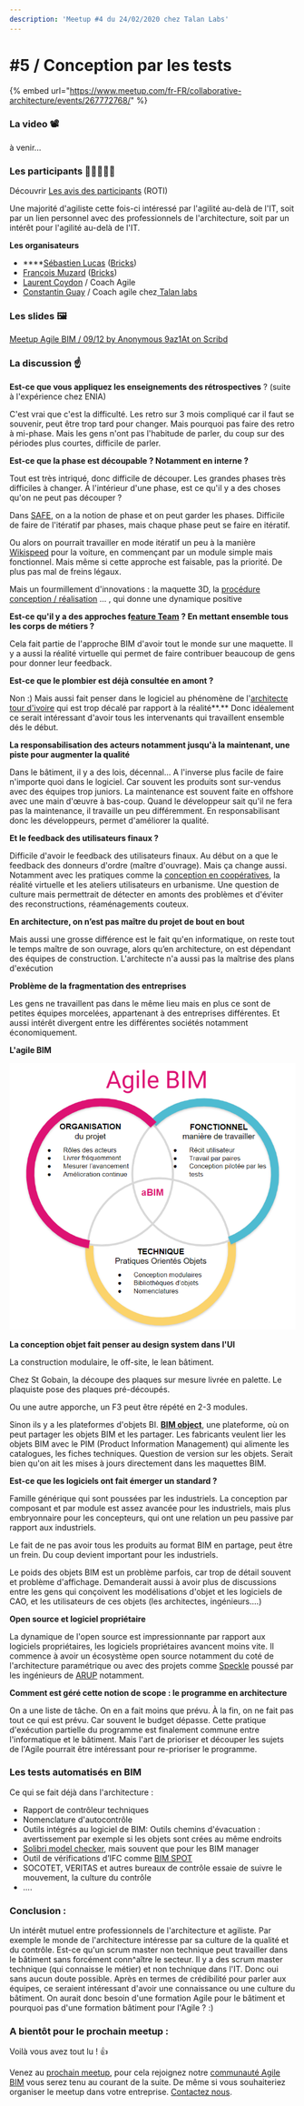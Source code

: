 ```yaml
---
description: 'Meetup #4 du 24/02/2020 chez Talan Labs'
---
```


# \#5 / Conception par les tests

{% embed url="https://www.meetup.com/fr-FR/collaborative-architecture/events/267772768/" %}

### La video 📽️

à venir...

### Les participants 👷‍♀️🙍🙎‍♂️

Découvrir [Les avis des participants](https://roti.express/share-survey/AhHzqFtAcoSZeXat9) \(ROTI\) 

Une majorité d'agiliste cette fois-ci  intéressé par l'agilité au-delà de l'IT, soit par un lien personnel avec des professionnels de l'architecture, soit par un intérêt pour l'agilité au-delà de l'IT. 

**Les organisateurs**

* \*\*\*\*[Sébastien Lucas](https://www.linkedin.com/in/archiref/) \([Bricks](https://www.bricksapp.io/fr/)\)
* [François Muzard](https://www.linkedin.com/in/fran%C3%A7ois-muzard-bim/) \([Bricks](https://www.bricksapp.io/fr/)\) 
* [Laurent Coydon](https://www.linkedin.com/in/lcoydon/) / Coach Agile
* [Constantin Guay](https://app.slack.com/team/UR79ZMQFK) / Coach agile chez[ Talan labs](https://talan.com/)

### Les slides 🖼️

[Meetup Agile BIM / 09/12 by Anonymous 9az1At on Scribd](https://www.scribd.com/document/439024442/Meetup-Agile-BIM-09-12#from_embed)

### **La discussion** ☝️

**Est-ce que vous appliquez les enseignements des rétrospectives** ? \(suite à l'expérience chez ENIA\)

C'est vrai que c'est la difficulté. Les retro sur 3 mois compliqué car il faut se souvenir, peut être trop tard pour changer. Mais pourquoi pas faire des retro à mi-phase. Mais les gens n'ont pas l'habitude de parler, du coup sur des périodes plus courtes, difficile de parler.

**Est-ce que la phase est découpable ? Notamment en interne ?**

Tout est très intriqué, donc difficile de découper. Les grandes phases très difficiles à changer. À l'intérieur d'une phase, est ce qu'il y  a des choses qu'on ne peut pas découper ? 

Dans [SAFE](https://www.scaledagile.com/), on a la notion de phase et on peut garder les phases. Difficile de faire de l'itératif par phases, mais chaque phase peut se faire en itératif.

Ou alors on pourrait travailler en mode itératif un peu à la manière [Wikispeed](http://wikispeed.org/) pour la voiture, en commençant par un module simple mais fonctionnel. Mais même si cette approche est faisable, pas la priorité. De plus pas mal de freins légaux.

Mais un fourmillement d'innovations : la maquette 3D, la [procédure conception / réalisation](https://www.economie.gouv.fr/daj/procedure-conception-realisation) ... , qui donne une dynamique positive 

**Est-ce qu'il y a des approches f**[**eature Team**](https://www.knowledgehut.com/tutorials/scrum-tutorial/feature-teams-vs-component-teams) **? En mettant ensemble tous les corps de métiers ?**

Cela fait partie de l'approche BIM d'avoir tout le monde sur une maquette. Il y a aussi la réalité virtuelle qui permet de faire contribuer beaucoup de gens pour donner leur feedback.

**Est-ce que le plombier est déjà consultée en amont ?** 

Non :\) Mais aussi fait penser dans le logiciel au phénomène de l'[architecte tour d'ivoire](https://youtu.be/jRz1mYIFxlk) qui est trop décalé par rapport à la réalité**.** Donc idéalement ce serait intéressant d'avoir tous les intervenants qui travaillent ensemble dés le début.

**La responsabilisation des acteurs notamment jusqu'à la maintenant, une piste pour augmenter la qualité** 

Dans le bâtiment, il y a des lois, décennal... A l'inverse plus facile de faire n'importe quoi dans le logiciel. Car souvent les produits sont sur-vendus avec des équipes trop juniors. La maintenance est souvent faite en offshore avec une main d'œuvre à bas-coup. Quand le développeur sait qu'il ne fera pas la maintenance, il travaille un peu différemment. En responsabilisant donc les développeurs, permet d'améliorer la qualité.

**Et le feedback des utilisateurs finaux ?** 

Difficile d'avoir le feedback des utilisateurs finaux.  Au début on a que le feedback des donneurs d'ordre \(maître d'ouvrage\). Mais ça change aussi. Notamment avec  les pratiques comme la [conception en coopératives](https://fr.wikipedia.org/wiki/Coop%C3%A9rative_d%27habitation), la réalité virtuelle et les ateliers utilisateurs en urbanisme. Une question de culture mais permettrait de détecter en amonts des problèmes et d'éviter des reconstructions, réaménagements couteux.

**En architecture,  on n’est pas maître du projet de bout en bout**

Mais aussi une grosse différence est le fait qu'en informatique, on reste tout le temps maître de son ouvrage, alors qu’en architecture, on est dépendant des équipes de construction. L'architecte n'a aussi pas la maîtrise des plans d'exécution 

**Problème de la fragmentation des entreprises**

Les gens ne travaillent pas dans le même lieu mais en plus ce sont de petites équipes morcelées, appartenant à des entreprises différentes. Et aussi intérêt divergent entre les différentes sociétés notamment économiquement.

**L'agile BIM** 

![](../../.gitbook/assets/agilebim-schema-20190605-01%20%281%29.png)

**La conception objet fait penser au design system dans l'UI**

 La construction modulaire, le off-site, le lean bâtiment. 

Chez St Gobain, la découpe des plaques sur mesure livrée en palette. Le plaquiste pose des plaques pré-découpés. 

Ou une autre apporche, un F3 peut être répété en 2-3 modules. 

Sinon ils y a les plateformes d'objets BI. [**BIM object**](https://www.bimobject.com/en), une plateforme, où on peut partager les objets BIM et les partager. Les fabricants veulent lier les objets BIM avec le PIM \(Product Information Management\) qui alimente les catalogues, les fiches techniques. Question de version sur les objets. Serait bien qu'on ait les mises à jours directement dans les maquettes BIM.

**Est-ce que les logiciels ont fait émerger un standard ?** 

Famille générique qui sont poussées par les industriels.  La conception par composant et par module est assez avancée pour les industriels, mais plus embryonnaire pour les concepteurs, qui ont une relation un peu passive par rapport aux industriels.

Le fait de ne pas avoir tous les produits au format BIM en partage, peut être un frein. Du coup devient important pour les industriels.

Le poids des objets BIM est un problème parfois, car trop de détail souvent et problème d'affichage. Demanderait aussi à avoir plus de discussions entre les gens qui conçoivent les modélisations d'objet et les logiciels de CAO, et les utilisateurs de ces objets \(les architectes, ingénieurs....\)

**Open source et logiciel propriétaire**

La dynamique de l'open source est impressionnante par rapport aux logiciels propriétaires, les logiciels propriétaires avancent moins vite.  Il commence à avoir un écosystème open source notamment du coté de l'architecture paramétrique ou avec des projets comme [Speckle](https://github.com/speckleworks) poussé par les ingénieurs de [ARUP](https://www.arup.com/) notamment. 

**Comment est géré cette notion de scope : le programme en architecture** 

On a une liste de tâche. On en a fait moins que prévu. À la fin, on ne fait pas tout ce qui est prévu. Car souvent le budget dépasse. Cette pratique d'exécution partielle du programme est finalement commune entre l'informatique et le bâtiment. Mais l'art de prioriser et découper les sujets de l'Agile pourrait être intéressant pour re-prioriser le programme.

### Les tests automatisés en BIM 

Ce qui se fait déjà dans l'architecture : 

* Rapport de contrôleur techniques
* Nomenclature d'autocontrôle
* Outils intégrés au logiciel de BIM:  Outils chemins d'évacuation : avertissement par exemple si les objets sont crées au même endroits
* [Solibri model checker](https://www.solibri.com/), mais souvent que pour les BIM manager
* Outil de vérifications d’IFC comme [BIM SPOT](https://bimspot.io/)
* SOCOTET, VERITAS et autres bureaux de contrôle essaie de suivre le mouvement, la culture du contrôle
* ....

### Conclusion : 

Un intérêt mutuel entre professionnels de l'architecture et agiliste. Par exemple le monde de l'architecture intéresse par sa culture de la qualité et du contrôle. Est-ce qu'un scrum master non technique peut travailler dans le bâtiment sans forcément conn^aître le secteur. Il y a des scrum master technique \(qui connaisse le métier\) et non technique dans l'IT. Donc oui sans aucun doute possible. Après en termes de crédibilité pour parler aux équipes, ce seraient intéressant d'avoir une connaissance ou une culture du bâtiment.  On aurait donc besoin d'une formation Agile pour le bâtiment et pourquoi pas d'une formation bâtiment pour l'Agile ? :\)

### A bientôt pour le prochain meetup : 

Voilà vous avez tout lu ! 👍

Venez au [prochain meetup](https://www.meetup.com/fr-FR/collaborative-architecture), pour cela rejoignez notre [communauté Agile BIM](../communaute-agile-bim/) vous serez tenu au courant de la suite. De même si vous souhaiteriez organiser le meetup dans votre entreprise. [Contactez nous](mailto:hello@bricksapp.io?subject=A%20propos%20des%20meetups%20agile%20BIM).



